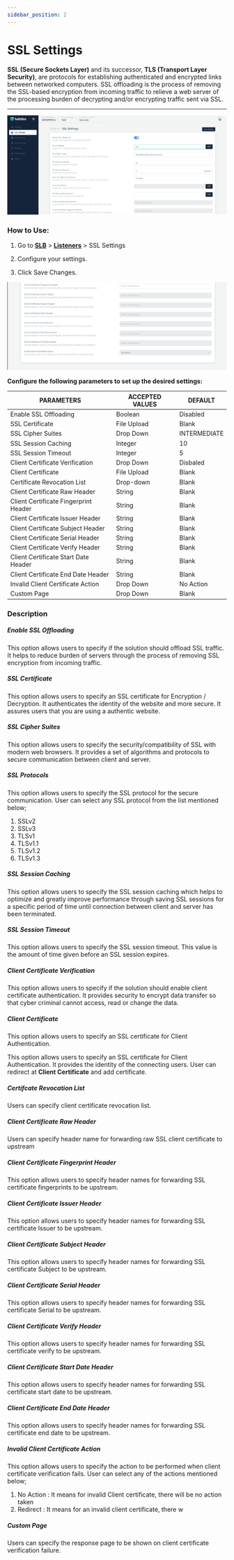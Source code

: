 ```yaml
---
sidebar_position: 2
---
```


# SSL Settings
**SSL (Secure Sockets Layer)** and its successor, **TLS (Transport Layer Security)**, are protocols for establishing authenticated and encrypted links between networked computers. SSL offloading is the process of removing the SSL-based encryption from incoming traffic to relieve a web server of the processing burden of decrypting and/or encrypting traffic sent via SSL. 

---
![SSL Settings](/img/adc/v7/docs/sslsetting.png)

### How to Use:

1. Go to [**SLB**](/enterprise/adc) > [**Listeners**](./listeners.md) > SSL Settings

2. Configure your settings.

3. Click Save Changes. 

![SSL Settings2](/img/adc/v7/docs/sslsetting1.png)

**Configure the following parameters to set up the desired settings:**

| PARAMETERS                            | ACCEPTED VALUES | DEFAULT      |
|---------------------------------------|-----------------|--------------|
| Enable SSL Offloading                 | Boolean         | Disabled     |
| SSL Certificate                       | File Upload     | Blank        |
| SSL Cipher Suites                     | Drop Down       | INTERMEDIATE |
| SSL Session Caching                   | Integer         | 10           |
| SSL Session Timeout                   | Integer         | 5            |
| Client Certificate Verification       | Drop Down       | Disbaled     |
| Client Certificate                    | File Upload     | Blank        |
| Certificate Revocation List           | Drop-down       | Blank        |
| Client Certificate Raw Header         | String          | Blank        |
| Client Certificate Fingerprint Header | String          | Blank        |
| Client Certificate Issuer Header      | String          | Blank        |
| Client Certificate Subject Header     | String          | Blank        |
| Client Certificate Serial Header      | String          | Blank        |
| Client Certificate Verify Header      | String          | Blank        |
| Client Certificate Start Date Header  | String          | Blank        |
| Client Certificate End Date Header    | String          | Blank        |
| Invalid Client Certificate Action     | Drop Down       | No Action    |
| Custom Page                           | Drop Down       | Blank        |


### Description

##### **Enable SSL Offloading**

This option allows users to specify if the solution should offload SSL traffic. It helps to reduce burden of servers through the process of removing SSL encryption from incoming traffic.

##### **SSL Certificate**

This option allows users to specify an SSL certificate for Encryption / Decryption. It authenticates the identity of the website and more secure. It assures users that you are using a authentic website.

##### **SSL Cipher Suites**

This option allows users to specify the security/compatibility of SSL with modern web browsers. It provides a set of algorithms and protocols to secure communication between client and server.

##### **SSL Protocols**

This option allows users to specify the SSL protocol for the secure communication. User can select any SSL protocol from the list mentioned below;
1. SSLv2
2. SSLv3
3. TLSv1
4. TLSv1.1
5. TLSv1.2
6. TLSv1.3

##### **SSL Session Caching**

This option allows users to specify the SSL session caching which helps to optimize and greatly improve performance through saving SSL sessions for a specific period of time until connection between client and server has been terminated.

##### **SSL Session Timeout**

This option allows users to specify the SSL session timeout. This value is the amount of time given  before an SSL session expires.

##### **Client Certificate Verification**

This option allows users to specify if the solution should enable client certificate authentication. It provides security to encrypt data transfer so that cyber criminal cannot access, read or change the data.

##### **Client Certificate**

This option allows users to specify an SSL certificate for Client Authentication.

This option allows users to specify an SSL certificate for Client Authentication. It provides the identity of the connecting users. User can redirect at **Client Certificate** and add certificate.

##### **Certifcate Revocation List**

Users can specify client certificate revocation list.

##### **Client Certificate Raw Header**

Users can specify header name for forwarding raw SSL client certificate to upstream

##### **Client Certificate Fingerprint Header**

This option allows users to specify header names for forwarding SSL certificate fingerprints to be upstream.

##### **Client Certificate Issuer Header**

This option allows users to specify header names for forwarding SSL certificate Issuer to be upstream.

##### **Client Certificate Subject Header**

This option allows users to specify header names for forwarding SSL certificate Subject to be upstream.

##### **Client Certificate Serial Header**

This option allows users to specify header names for forwarding SSL certificate Serial to be upstream.

##### **Client Certificate Verify Header**

This option allows users to specify header names for forwarding SSL certificate verify to be upstream.

##### **Client Certificate Start Date Header**

This option allows users to specify header names for forwarding SSL certificate start date to be upstream.

##### **Client Certificate End Date Header**

This option allows users to specify header names for forwarding SSL certificate end date to be upstream.

##### **Invalid Client Certificate Action**

This option allows users to specify the action to be performed when client certificate verification fails. User can select any of the actions mentioned below;

1. No Action : It means for invalid Client certificate, there will be no action taken
2. Redirect : It means for an invalid client certificate, there w

##### **Custom Page**

Users can specify the response page to be shown on client certificate verification failure.